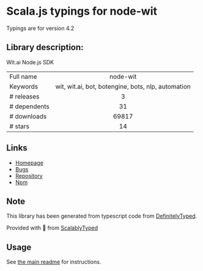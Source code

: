 
# Scala.js typings for node-wit

Typings are for version 4.2

## Library description:
Wit.ai Node.js SDK

|                    |                 |
| ------------------ | :-------------: |
| Full name          | node-wit |
| Keywords           | wit, wit.ai, bot, botengine, bots, nlp, automation |
| # releases         | 3 |
| # dependents       | 31 |
| # downloads        | 69817 |
| # stars            | 14 |

## Links
- [Homepage](https://github.com/wit-ai/node-wit#readme)
- [Bugs](https://github.com/wit-ai/node-wit/issues)
- [Repository](https://github.com/wit-ai/node-wit)
- [Npm](https://www.npmjs.com/package/node-wit)
    


## Note
This library has been generated from typescript code from [DefinitelyTyped](https://definitelytyped.org).

Provided with :purple_heart: from [ScalablyTyped](https://github.com/oyvindberg/ScalablyTyped)

## Usage
See [the main readme](../../readme.md) for instructions.


